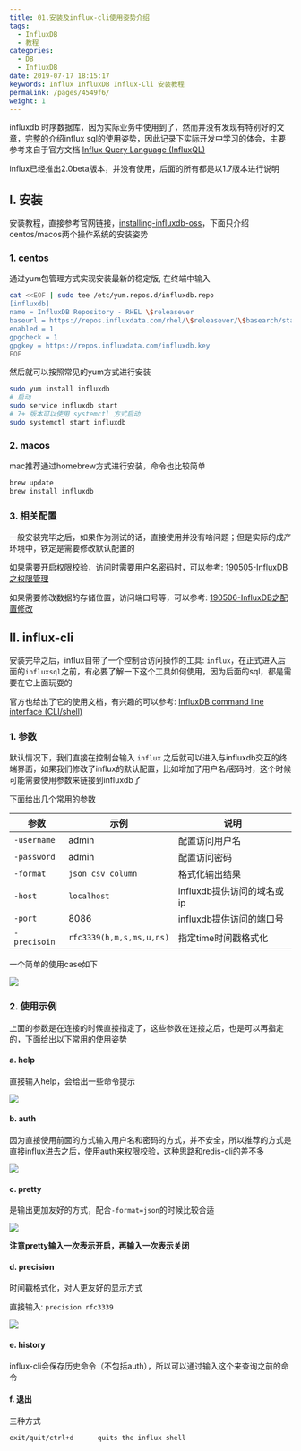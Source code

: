 ```yaml
---
title: 01.安装及influx-cli使用姿势介绍
tags: 
  - InfluxDB
  - 教程
categories: 
  - DB
  - InfluxDB
date: 2019-07-17 18:15:17
keywords: Influx InfluxDB Influx-Cli 安装教程
permalink: /pages/4549f6/
weight: 1
---
```


influxdb 时序数据库，因为实际业务中使用到了，然而并没有发现有特别好的文章，完整的介绍influx sql的使用姿势，因此记录下实际开发中学习的体会，主要参考来自于官方文档 [Influx Query Language (InfluxQL)](https://docs.influxdata.com/influxdb/v1.7/query_language/)

<!-- more -->

influx已经推出2.0beta版本，并没有使用，后面的所有都是以1.7版本进行说明

## I. 安装

安装教程，直接参考官网链接，[installing-influxdb-oss](https://docs.influxdata.com/influxdb/v1.7/introduction/installation/)，下面只介绍centos/macos两个操作系统的安装姿势

### 1. centos

通过yum包管理方式实现安装最新的稳定版, 在终端中输入

```bash
cat <<EOF | sudo tee /etc/yum.repos.d/influxdb.repo
[influxdb]
name = InfluxDB Repository - RHEL \$releasever
baseurl = https://repos.influxdata.com/rhel/\$releasever/\$basearch/stable
enabled = 1
gpgcheck = 1
gpgkey = https://repos.influxdata.com/influxdb.key
EOF
```

然后就可以按照常见的yum方式进行安装

```bash
sudo yum install influxdb
# 启动
sudo service influxdb start
# 7+ 版本可以使用 systemctl 方式启动
sudo systemctl start influxdb
```

### 2. macos

mac推荐通过homebrew方式进行安装，命令也比较简单

```bash
brew update
brew install influxdb
```

### 3. 相关配置

一般安装完毕之后，如果作为测试的话，直接使用并没有啥问题；但是实际的成产环境中，铁定是需要修改默认配置的

如果需要开启权限校验，访问时需要用户名密码时，可以参考: [190505-InfluxDB之权限管理](https://blog.hhui.top/2019/05/05/190505-InfluxDB%E4%B9%8B%E6%9D%83%E9%99%90%E7%AE%A1%E7%90%86/)

如果需要修改数据的存储位置，访问端口号等，可以参考: [190506-InfluxDB之配置修改](https://blog.hhui.top/2019/05/06/190506-InfluxDB%E4%B9%8B%E9%85%8D%E7%BD%AE%E4%BF%AE%E6%94%B9/)


## II. influx-cli

安装完毕之后，influx自带了一个控制台访问操作的工具: `influx`，在正式进入后面的`influxsql`之前，有必要了解一下这个工具如何使用，因为后面的sql，都是需要在它上面玩耍的

官方也给出了它的使用文档，有兴趣的可以参考: [InfluxDB command line interface (CLI/shell)](https://docs.influxdata.com/influxdb/v1.7/tools/shell/)

### 1. 参数

默认情况下，我们直接在控制台输入 `influx` 之后就可以进入与influxdb交互的终端界面，如果我们修改了influx的默认配置，比如增加了用户名/密码时，这个时候可能需要使用参数来链接到influxdb了

下面给出几个常用的参数

| 参数 | 示例 | 说明 |
| --- | --- | --- |
| `-username` | admin | 配置访问用户名 | 
| `-password` | admin | 配置访问密码 | 
| `-format` | `json csv column` | 格式化输出结果 | 
| `-host` | `localhost` | influxdb提供访问的域名或ip | 
| `-port` | 8086 | influxdb提供访问的端口号 | 
| `-precisoin` | `rfc3339(h,m,s,ms,u,ns)` | 指定time时间戳格式化 |

一个简单的使用case如下

![](/imgs/190717/00.jpg)

### 2. 使用示例

上面的参数是在连接的时候直接指定了，这些参数在连接之后，也是可以再指定的，下面给出以下常用的使用姿势

#### a. help

直接输入help，会给出一些命令提示

![](/imgs/190717/01.jpg)

#### b. auth

因为直接使用前面的方式输入用户名和密码的方式，并不安全，所以推荐的方式是直接influx进去之后，使用auth来权限校验，这种思路和redis-cli的差不多

![](/imgs/190717/02.jpg)

#### c. pretty

是输出更加友好的方式，配合`-format=json`的时候比较合适

![](/imgs/190717/03.jpg)

**注意pretty输入一次表示开启，再输入一次表示关闭**

#### d. precision

时间戳格式化，对人更友好的显示方式

直接输入: `precision rfc3339`

![](/imgs/190717/04.jpg)

#### e. history

influx-cli会保存历史命令（不包括auth），所以可以通过输入这个来查询之前的命令

#### f. 退出

三种方式

```bash
exit/quit/ctrl+d      quits the influx shell
```
